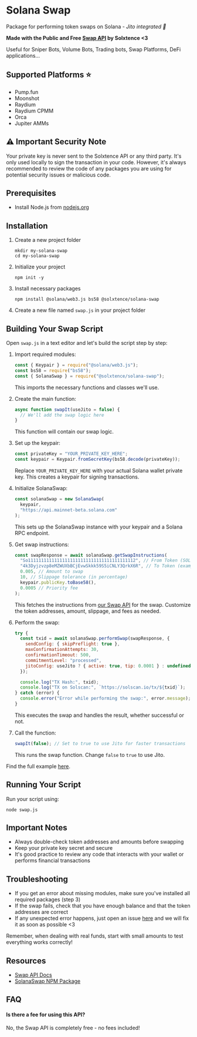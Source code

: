 # Solana Swap

Package for performing token swaps on Solana - *Jito integrated 🚀*

**Made with the Public and Free [Swap API](https://docs.solxtence.com/swap) by Solxtence <3**

Useful for Sniper Bots, Volume Bots, Trading bots, Swap Platforms, DeFi applications...

## Supported Platforms ⭐️
- Pump.fun
- Moonshot
- Raydium
- Raydium CPMM
- Orca
- Jupiter AMMs

## ⚠️ Important Security Note
Your private key is never sent to the Solxtence API or any third party. It's only used locally to sign the transaction in your code. However, it's always recommended to review the code of any packages you are using for potential security issues or malicious code.

## Prerequisites

- Install Node.js from [nodejs.org](https://nodejs.org/)

## Installation

1. Create a new project folder
   ```
   mkdir my-solana-swap
   cd my-solana-swap
   ```

2. Initialize your project
   ```
   npm init -y
   ```

3. Install necessary packages
   ```
   npm install @solana/web3.js bs58 @solxtence/solana-swap
   ```

4. Create a new file named `swap.js` in your project folder

## Building Your Swap Script

Open `swap.js` in a text editor and let's build the script step by step:

1. Import required modules:
   ```javascript
   const { Keypair } = require("@solana/web3.js");
   const bs58 = require("bs58");
   const { SolanaSwap } = require("@solxtence/solana-swap");
   ```
   This imports the necessary functions and classes we'll use.

2. Create the main function:
   ```javascript
   async function swapIt(useJito = false) {
     // We'll add the swap logic here
   }
   ```
   This function will contain our swap logic.

3. Set up the keypair:
   ```javascript
   const privateKey = "YOUR_PRIVATE_KEY_HERE";
   const keypair = Keypair.fromSecretKey(bs58.decode(privateKey));
   ```
   Replace `YOUR_PRIVATE_KEY_HERE` with your actual Solana wallet private key. This creates a keypair for signing transactions.

4. Initialize SolanaSwap:
   ```javascript
   const solanaSwap = new SolanaSwap(
     keypair,
     "https://api.mainnet-beta.solana.com"
   );
   ```
   This sets up the SolanaSwap instance with your keypair and a Solana RPC endpoint.

5. Get swap instructions:
   ```javascript
   const swapResponse = await solanaSwap.getSwapInstructions(
     "So11111111111111111111111111111111111111112", // From Token (SOL)
     "4k3Dyjzvzp8eMZWUXbBCjEvwSkkk59S5iCNLY3QrkX6R", // To Token (example)
     0.005, // Amount to swap
     10, // Slippage tolerance (in percentage)
     keypair.publicKey.toBase58(),
     0.0005 // Priority fee
   );
   ```
   This fetches the instructions from [our Swap API](https://docs.solxtence.com/swap/swap "our Swap API") for the swap. Customize the token addresses, amount, slippage, and fees as needed.

6. Perform the swap:
   ```javascript
   try {
     const txid = await solanaSwap.performSwap(swapResponse, {
       sendConfig: { skipPreflight: true },
       maxConfirmationAttempts: 30,
       confirmationTimeout: 500,
       commitmentLevel: "processed",
       jitoConfig: useJito ? { active: true, tip: 0.0001 } : undefined,
     });

     console.log("TX Hash:", txid);
     console.log("TX on Solscan:", `https://solscan.io/tx/${txid}`);
   } catch (error) {
     console.error("Error while performing the swap:", error.message);
   }
   ```
   This executes the swap and handles the result, whether successful or not.

7. Call the function:
   ```javascript
   swapIt(false); // Set to true to use Jito for faster transactions
   ```
   This runs the swap function. Change `false` to `true` to use Jito.

Find the full example [here](https://github.com/solxtence/solana-swap/blob/98cc56e46317de263d0efda53378a3e089f28dfe/example.js).

## Running Your Script

Run your script using:
```
node swap.js
```

## Important Notes

- Always double-check token addresses and amounts before swapping
- Keep your private key secret and secure
- It's good practice to review any code that interacts with your wallet or performs financial transactions

## Troubleshooting

- If you get an error about missing modules, make sure you've installed all required packages (step 3)
- If the swap fails, check that you have enough balance and that the token addresses are correct
- If any unexpected error happens, just open an issue [here](https://github.com/solxtence/solana-swap/issues "here") and we will fix it as soon as possible <3

Remember, when dealing with real funds, start with small amounts to test everything works correctly!

## Resources
- [Swap API Docs](https://docs.solxtence.com/swap "Swap API Docs")
- [SolanaSwap NPM Package](https://www.npmjs.com/package/@solxtence/solana-swap "SolanaSwap NPM Package")

## FAQ

#### Is there a fee for using this API?
No, the Swap API is completely free -  no fees included!
